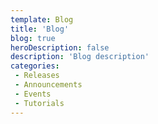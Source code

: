 ```yaml
---
template: Blog
title: 'Blog'
blog: true
heroDescription: false
description: 'Blog description'
categories:
 - Releases
 - Announcements
 - Events
 - Tutorials
---
```


&nbsp;
